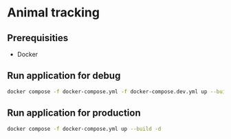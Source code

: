 # Animal tracking
 
## Prerequisities

* Docker

## Run application for debug

```bash
docker compose -f docker-compose.yml -f docker-compose.dev.yml up --build -d
```

## Run application for production

```bash
docker compose -f docker-compose.yml up --build -d
```